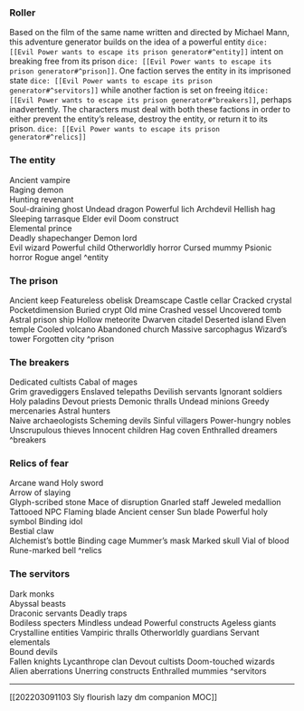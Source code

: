 ### Roller
Based on the film of the same name written and directed by Michael Mann, this adventure generator builds on the idea of a powerful entity `dice: [[Evil Power wants to escape its prison generator#^entity]]` intent on breaking free from its prison `dice: [[Evil Power wants to escape its prison generator#^prison]]`. One faction serves the entity in its imprisoned state `dice: [[Evil Power wants to escape its prison generator#^servitors]]` while another faction is set on freeing it`dice: [[Evil Power wants to escape its prison generator#^breakers]]`, perhaps inadvertently. The characters must deal with both these factions in order to either prevent the entity’s release, destroy the entity, or return it to its prison. `dice: [[Evil Power wants to escape its prison generator#^relics]]`


### The entity

Ancient vampire  
Raging demon  
Hunting revenant  
Soul-draining ghost 
Undead dragon
Powerful lich
Archdevil
Hellish hag
Sleeping tarrasque
Elder evil
Doom construct  
Elemental prince  
Deadly shapechanger 
Demon lord  
Evil wizard
Powerful child
Otherworldly horror
Cursed mummy
Psionic horror
Rogue angel
^entity

### The prison

Ancient keep 
Featureless obelisk
Dreamscape
Castle cellar
Cracked crystal
Pocketdimension
Buried crypt
Old mine
Crashed vessel
Uncovered tomb
Astral prison ship 
Hollow meteorite 
Dwarven citadel
Deserted island
Elven temple
Cooled volcano
Abandoned church 
Massive sarcophagus
Wizard’s tower
Forgotten city
^prison

### The breakers

Dedicated cultists 
Cabal of mages  
Grim gravediggers
Enslaved telepaths
Devilish servants
Ignorant soldiers
Holy paladins
Devout priests
Demonic thralls
Undead minions
Greedy mercenaries 
Astral hunters  
Naive archaeologists
Scheming devils
Sinful villagers
Power-hungry nobles
Unscrupulous thieves
Innocent children
Hag coven
Enthralled dreamers
^breakers

### Relics of fear

Arcane wand
Holy sword  
Arrow of slaying  
Glyph-scribed stone 
Mace of disruption
Gnarled staff
Jeweled medallion
Tattooed NPC
Flaming blade
Ancient censer
Sun blade
Powerful holy symbol 
Binding idol  
Bestial claw  
Alchemist’s bottle
Binding cage
Mummer’s mask
Marked skull
Vial of blood
Rune-marked bell
^relics

### The servitors

Dark monks  
Abyssal beasts  
Draconic servants 
Deadly traps  
Bodiless specters
Mindless undead
Powerful constructs
Ageless giants
Crystalline entities
Vampiric thralls
Otherworldly guardians 
Servant elementals  
Bound devils  
Fallen knights
Lycanthrope clan
Devout cultists
Doom-touched wizards
Alien aberrations
Unerring constructs
Enthralled mummies
^servitors

--- 
[[202203091103 Sly flourish lazy dm companion MOC]]